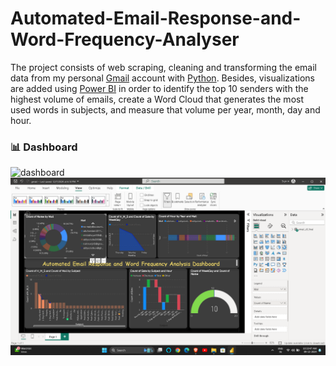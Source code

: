 # Automated-Email-Response-and-Word-Frequency-Analyser

The project consists of web scraping, cleaning and transforming the email data from my personal [Gmail](https://mail.google.com) account with [Python](https://www.python.org/). Besides, visualizations are added using [Power BI](https://powerbi.microsoft.com/) in order to identify the top 10 senders with the highest volume of emails, create a Word Cloud that generates the most used words in subjects, and measure that volume per year, month, day and hour.

### 📊 Dashboard
![dashboard]("[https://github.com/anshitN/-Automated-Email-Response-and-Word-Frequency-Analyser-/blob/029c59bb559f7fa4d149df98cd519a4f723796ce/Screenshot%20(11).png](https://github.com/anshitN/-Automated-Email-Response-and-Word-Frequency-Analyser-/blob/029c59bb559f7fa4d149df98cd519a4f723796ce/Screenshot%20(11).png)")
![image alt](https://github.com/anshitN/-Automated-Email-Response-and-Word-Frequency-Analyser-/blob/main/Screenshot%20(11).png?raw=true)
